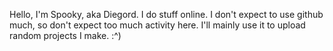 Hello, I'm Spooky, aka Diegord.
I do stuff online.
I don't expect to use github much, so don't expect too much activity here.
I'll mainly use it to upload random projects I make.
:^)
